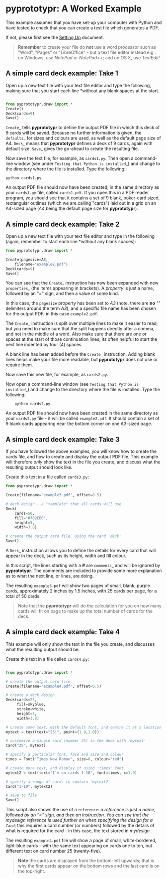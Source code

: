 # pyprototypr: A Worked Example

This example assumes that you have set-up your computer with Python and have
tested to check that you can create a test file which generates a PDF.

If not, please first see the [Setting Up](setting_up.md) document.

> **Remember** to create your file do **not** use a word processor such as
> "Word", "Pages" or "LibreOffice" - but a text file editor instead e.g .
> on Windows, use *NotePad* or *NotePad++*; and on OS X, use *TextEdit*!


## A simple card deck example: Take 1

Open up a new text file with your text file editor and type the following, making 
sure that you start each line *without any blank spaces at the start.

```python

from pyprototypr.draw import *
Create()
Deck(cards=9)
Save()
```

`Create`_ tells **pyprototypr**  to define the output PDF file in which this
deck of 9 cards will be saved.  Because no further information is given,
the `defaults`_ for sizes and colours are used, as well as the default page
size of A4. `Deck`_ means that **pyprototypr** defines a deck of 9 cards, again
with default size. `Save`_ gives the go-ahead to create the resulting file.

Now save the text file, for example, as `cards1.py`.  Then open a command-line
window (see under `Testing that Python is installed`_) and change to the
directory where the file is installed. Type the following::
```
python cards1.py
```

An output PDF file should now have been created, in the same directory as your
`cards1.py` file, called `cards1.pdf`. If you open this in a PDF
reader program, you should see that it contains a set of 9 blank, poker-card
sized, rectangular outlines (which we are calling "cards") laid out in a grid
on an A4-sized page (*A4* being the default page size for **pyprototypr**).


## A simple card deck example: Take 2

Open up a new text file with your text file editor and type in the following (again,
remember to start each line *without any blank spaces):

```python
from pyprototypr.draw import *

Create(pagesize=A3, 
    filename="example2.pdf")
Deck(cards=9)
Save()
```

You can see that the `Create`_ instruction has now been expanded with new
`properties`_ (the items appearing in brackets). A *property* is just a name,
followed by an "=" sign, and then a value of some kind.

In this case, the `pagesize` property has been set to *A3* (note, there are **no** 
*""* delimiters around the term *A3*), and a specific file name has been chosen 
for the output PDF; in this case `example2.pdf`.

The `Create`_ instruction is split over multiple lines to make it easier to read;
but you need to make sure that the split happens directly after a comma,
and not in the middle of a word. Also make sure that there are one or spaces
at the start of those continuation lines; its often helpful to start the next
line indented by four (4) spaces.

A blank line has been added before the `Create`_ instruction. Adding blank
lines helps make your file more readable, but **pyprototypr** does not use or require them.

Now save this new file, for example, as `cards2.py`. 

Now open a command-line window (see `Testing that Python is installed`_) and 
change to the directory where the file is installed. Type the following:
```
    python cards2.py
```

An output PDF file should now have been created in the same directory as your
`cards2.py` file - it will be called `example2.pdf`. It should contain a set
of 9 blank cards appearing near the bottom corner on one A3-sized page.


## A simple card deck example: Take 3

If you have followed the above examples, you will know how to create the cards
file, and how to create and display the output PDF file. This example will
therefore *only* show the text in the file you create, and discuss what the
resulting output should look like.

Create this text in a file called `cards3.py`:

```python
from pyprototypr.draw import *

Create(filename='example3.pdf', offset=0.5)

# deck design - a "template" that all cards will use
Deck(
    cards=50,
    fill="#702EB0",
    height=5,
    width=3.8)

# create the output card file, using the card 'deck'
Save()
```

A `Deck`_ instruction allows you to define the details for every card that will
appear in the deck, such as its height, width and fill colour.

In this script, the lines starting with a **#** are `comments`_ and will
be ignored by **pyprototypr**. The comments are included to provide some more
explanation as to what the next line, or lines, are doing.

The resulting `example3.pdf` will show two pages of small, blank, purple
cards, approximately 2 inches by 1.5 inches, with 25 cards per page, for a
total of 50 cards.  

> Note that the **pyprototypr** will do the calculation for you on how many
> cards will fit on page to make up the total number of cards for the deck.


## A simple card deck example: Take 4

This example will only show the text in the file you create, and discusses what
the resulting output should be.

Create this text in a file called `cards4.py`:

```python

from pyprototypr.draw import *

# create the output card file
Create(filename='example4.pdf', offset=0.5)

# create a deck design
Deck(cards=25,
     fill=skyblue,
     stroke=white,
     height=5,
     width=3.8)

# create some text, with the default font, and centre it at a location
mytext = text(text="25!", point=(1.9,1.0))

# customize a single card (number 25) in the deck with 'mytext'
Card("25", mytext)

# specify a particular font; face and size and colour
times = Font("Times New Roman", size=8, colour="red")

# create more text, and display it using 'times' font
mytext2 = text(text="I'm on cards 1-10", font=times, x=1.9)

# specify a range of cards to contain 'mytext2'
Card("1-10", mytext2)

# save to file
Save()
```

This script also shows the use of a `reference`_: a reference is just
a name, followed by an "=" sign, and then an instruction.  You can see that the
*mydesign* reference is used further on when specifying the design for a
`Card`_; this requires a card number (or numbers) followed by the details of
what is required for the card - in this case, the text stored in *mydesign*.

The resulting `example4.pdf` file will show a page of small, white-bordered,
light-blue cards - with the same text appearing on cards one to ten,
but different text on card number 25 (twenty-five). 

> **Note** the cards are displayed from the bottom-left upwards;  that is why 
> the first cards appear on the bottom rows and the last card is on the top-right.

